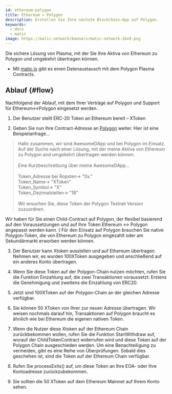 ```yaml
---
id: ethereum-polygon
title: Ethereum ↔ Polygon
description: Erstellen Sie Ihre nächste Blockchain-App auf Polygon.
keywords:
  - docs
  - matic
image: https://matic.network/banners/matic-network-16x9.png
---
```


Die sichere Lösung von Plasma, mit der Sie Ihre Aktiva von Ethereum zu Polygon und umgekehrt übertragen können.
* Mit [matic.js](https://github.com/maticnetwork/matic.js) gibt es einen Datenaustausch mit dem Polygon Plasma Contracts.

<!-- * [getting-started](https://maticnetwork.github.io/matic.js/): Set-up the environment for maticjs.
1. [(Ethereum → Matic)](/docs/develop/maticjs/deposit): Deposit assets from root chain to Matic.
2. [(Matic ↔ Matic)](/docs/develop/maticjs/transfer): Transfer assets between accounts on Matic.
3. [(Matic → Ethereum)](/docs/develop/maticjs/withdraw): Withdraw assets from Matic to root chain. -->

## Ablauf {#flow}
Nachfolgend der Ablauf, mit dem Ihrer Verträge auf Polygon und Support für Ethereum↔Polygon eingesetzt werden.

1. Der Benutzer stellt ERC-20 Token an Ethereum bereit – XToken

2. Geben Sie nun Ihre Contract-Adresse an [Polygon](https://t.me/joinchat/HkoSvlDKW0qKs_kK4Ow0hQ) weiter. Hier ist eine Beispielanfrage...

> Hallo zusammen, wir sind AwesomeDApp und bei Polygon im Einsatz. Auf der Suche nach einer Lösung, mit der meine Aktiva von Ethereum zu Polygon and umgekehrt übertragen werden können. <br/><br/>
> Eine Kurzbeschreibung über meine AwesomeDApp...<br/><br/>
> Token_Adresse bei Ropsten-> "0x."
> <br/>Token_Name-> "XToken"<br/>
> Token_Symbol-> "X"<br/>
> Token_Dezimalstellen-> "18"<br/><br/>
> Wir ersuchen Sie, diese Token der Polygon Testnet Version zuzuordnen.<br/>

Wir haben für Sie einen Child-Contract auf Polygon, der flexibel basierend auf den Voraussetzungen und auf Ihre Token Ethereum ↔ Polygon angepasst werden kann. ( Für den Einsatz auf Polygon brauchen Sie native Polygon-Token, die von Ethereum zu Polygon eingezahlt oder am Sekundärmarkt erworben werden können.

3. Der Benutzer kann Xtoken ausstellen und auf Ethereum übertragen. Nehmen wir, es wurden 100XToken ausgegeben und anschließend auf ein anderes Konto übertragen.

4. Wenn Sie diese Token auf der Polygon-Chain nutzen möchten, rufen Sie die Funktion Einzahlung auf, die zwei Transaktionen voraussetzt: Erstens die Genehmigung und zweitens die Einzahlung von ERC20.

5. Jetzt sind 100XToken auf der Polygon-Chain an der gleichen Adresse verfügbar.

6. Sie können 50 XToken von Ihrer zur neuen Adresse übertragen. Wir weisen nochmals darauf hin, Transaktionen auf Polygon braucht es ähnlich wie bei Ethereum die eigenen nativen Token.

7. Wenn die Nutzer diese Xtoken auf der Ethereum Chain zurückbekommen wollen, rufen Sie die Funktion StartWithdraw auf, worauf der ChildTokenContract widerrufen wird und diese Token auf der Polygon Chain ausgeschieden werden. Um eine Benachteiligung zu vermeiden, gibt es eine Reihe von Überprüfungen. Sobald dies geschehen ist, sind die Token auf der Ethereum Chain verfügbar.

8. Rufen Sie processExits() auf, um diese Token an Ihre EOA- oder Ihre Kontoadresse zurückzubekommen.

9. Sie sollten die 50 XToken auf dem Ethereum Mainnet auf Ihrem Konto sehen.
